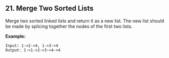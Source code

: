 ## 21. Merge Two Sorted Lists

Merge two sorted linked lists and return it as a new list. The new list should be made by splicing together the nodes of the first two lists.

**Example:**
```text
Input: 1->2->4, 1->3->4
Output: 1->1->2->3->4->4
```
